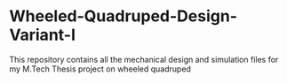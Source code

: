 # Wheeled-Quadruped-Design-Variant-I
This repository contains all the mechanical design and simulation files for my M.Tech Thesis project on wheeled quadruped
